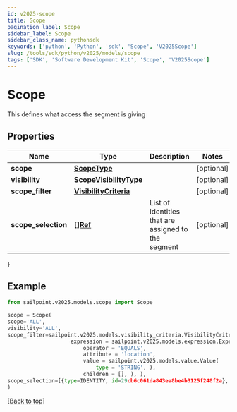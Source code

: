 ```yaml
---
id: v2025-scope
title: Scope
pagination_label: Scope
sidebar_label: Scope
sidebar_class_name: pythonsdk
keywords: ['python', 'Python', 'sdk', 'Scope', 'V2025Scope']
slug: /tools/sdk/python/v2025/models/scope
tags: ['SDK', 'Software Development Kit', 'Scope', 'V2025Scope']
---
```


# Scope

This defines what access the segment is giving

## Properties

| Name | Type | Description | Notes |
| --- | --- | --- | --- |
| **scope** | [**ScopeType**](scope-type) |  | [optional] |
| **visibility** | [**ScopeVisibilityType**](scope-visibility-type) |  | [optional] |
| **scope_filter** | [**VisibilityCriteria**](visibility-criteria) |  | [optional] |
| **scope_selection** | [**[]Ref**](ref) | List of Identities that are assigned to the segment | [optional] |

}

## Example

```python
from sailpoint.v2025.models.scope import Scope

scope = Scope(
scope='ALL',
visibility='ALL',
scope_filter=sailpoint.v2025.models.visibility_criteria.VisibilityCriteria(
                    expression = sailpoint.v2025.models.expression.Expression(
                        operator = 'EQUALS',
                        attribute = 'location',
                        value = sailpoint.v2025.models.value.Value(
                            type = 'STRING', ),
                        children = [], ), ),
scope_selection=[{type=IDENTITY, id=29cb6c061da843ea8be4b3125f248f2a}, {type=IDENTITY, id=f7b1b8a35fed4fd4ad2982014e137e19}]
)

```

[[Back to top]](#)
